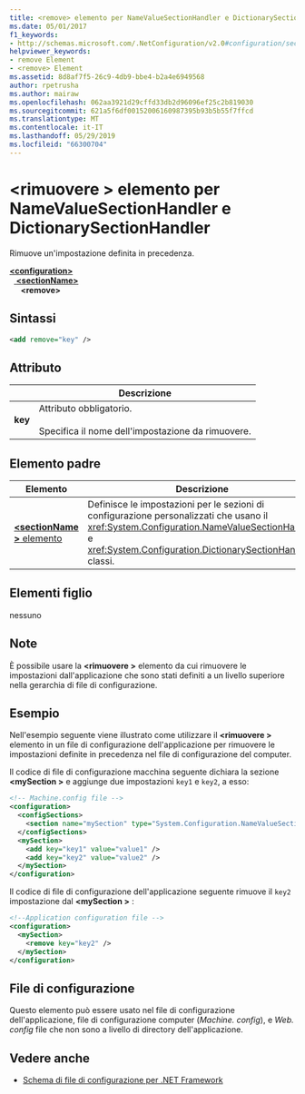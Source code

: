 ```yaml
---
title: <remove> elemento per NameValueSectionHandler e DictionarySectionHandler
ms.date: 05/01/2017
f1_keywords:
- http://schemas.microsoft.com/.NetConfiguration/v2.0#configuration/sectionName/remove
helpviewer_keywords:
- remove Element
- <remove> Element
ms.assetid: 8d8af7f5-26c9-4db9-bbe4-b2a4e6949568
author: rpetrusha
ms.author: mairaw
ms.openlocfilehash: 062aa3921d29cffd33db2d96096ef25c2b819030
ms.sourcegitcommit: 621a5f6df00152006160987395b93b5b55f7ffcd
ms.translationtype: MT
ms.contentlocale: it-IT
ms.lasthandoff: 05/29/2019
ms.locfileid: "66300704"
---
```

# <a name="remove-element-for-namevaluesectionhandler-and-dictionarysectionhandler"></a>\<rimuovere > elemento per NameValueSectionHandler e DictionarySectionHandler

Rimuove un'impostazione definita in precedenza.

[ **\<configuration>** ](~/docs/framework/configure-apps/file-schema/configuration-element.md)   
&nbsp;&nbsp;[ **\<sectionName>** ](~/docs/framework/configure-apps/file-schema/custom-element-2.md)   
&nbsp;&nbsp;&nbsp;&nbsp; **\<remove>**

## <a name="syntax"></a>Sintassi

```xml
<add remove="key" />
```

## <a name="attribute"></a>Attributo

|           | Descrizione |
| --------- | ----------- |
| **key**   | Attributo obbligatorio.<br><br>Specifica il nome dell'impostazione da rimuovere. |

## <a name="parent-element"></a>Elemento padre

| Elemento | Descrizione |
| ------- | ------------|
| [ **\<sectionName >** elemento](~/docs/framework/configure-apps/file-schema/custom-element-2.md) | Definisce le impostazioni per le sezioni di configurazione personalizzati che usano il <xref:System.Configuration.NameValueSectionHandler> e <xref:System.Configuration.DictionarySectionHandler> classi. |

## <a name="child-elements"></a>Elementi figlio

nessuno

## <a name="remarks"></a>Note

È possibile usare la  **\<rimuovere >** elemento da cui rimuovere le impostazioni dall'applicazione che sono stati definiti a un livello superiore nella gerarchia di file di configurazione.

## <a name="example"></a>Esempio

Nell'esempio seguente viene illustrato come utilizzare il  **\<rimuovere >** elemento in un file di configurazione dell'applicazione per rimuovere le impostazioni definite in precedenza nel file di configurazione del computer.

Il codice di file di configurazione macchina seguente dichiara la sezione  **\<mySection >** e aggiunge due impostazioni `key1` e `key2`, a esso:

```xml
<!-- Machine.config file -->
<configuration>
  <configSections>
    <section name="mySection" type="System.Configuration.NameValueSectionHandler,System" />
  </configSections>
  <mySection>
    <add key="key1" value="value1" />
    <add key="key2" value="value2" />
  </mySection>
</configuration>
```

Il codice di file di configurazione dell'applicazione seguente rimuove il `key2` impostazione dal  **\<mySection >** :

```xml
<!--Application configuration file -->
<configuration>
  <mySection>
    <remove key="key2" />
  </mySection>
</configuration>
```

## <a name="configuration-file"></a>File di configurazione

Questo elemento può essere usato nel file di configurazione dell'applicazione, file di configurazione computer (*Machine. config*), e *Web. config* file che non sono a livello di directory dell'applicazione.

## <a name="see-also"></a>Vedere anche

- [Schema di file di configurazione per .NET Framework](~/docs/framework/configure-apps/file-schema/index.md)
